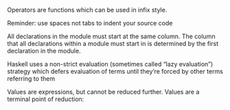 Operators are functions which can be used in infix style.

Reminder: use spaces not tabs to indent your source code

All declarations in the module must start at the same column. The column that all declarations
within a module must start in is determined by the first declaration in the
module. 

Haskell uses a non-strict evaluation (sometimes called
“lazy evaluation”) strategy which defers evaluation of terms until they’re
forced by other terms referring to them

Values are expressions, but cannot be reduced further. Values are a terminal
point of reduction:
